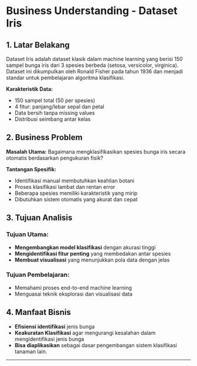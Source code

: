 # Business Understanding - Dataset Iris

## 1. Latar Belakang

Dataset Iris adalah dataset klasik dalam machine learning yang berisi 150 sampel bunga iris dari 3 spesies berbeda (setosa, versicolor, virginica). Dataset ini dikumpulkan oleh Ronald Fisher pada tahun 1936 dan menjadi standar untuk pembelajaran algoritma klasifikasi.

**Karakteristik Data:**
- 150 sampel total (50 per spesies)
- 4 fitur: panjang/lebar sepal dan petal
- Data bersih tanpa missing values
- Distribusi seimbang antar kelas

## 2. Business Problem

**Masalah Utama:** Bagaimana mengklasifikasikan spesies bunga iris secara otomatis berdasarkan pengukuran fisik?

**Tantangan Spesifik:**
- Identifikasi manual membutuhkan keahlian botani
- Proses klasifikasi lambat dan rentan error
- Beberapa spesies memiliki karakteristik yang mirip
- Dibutuhkan sistem otomatis yang akurat dan cepat

## 3. Tujuan Analisis

### Tujuan Utama:
- **Mengembangkan model klasifikasi** dengan akurasi tinggi
- **Mengidentifikasi fitur penting** yang membedakan antar spesies
- **Membuat visualisasi** yang menunjukkan pola data dengan jelas

### Tujuan Pembelajaran:
- Memahami proses end-to-end machine learning
- Menguasai teknik eksplorasi dan visualisasi data

## 4. Manfaat Bisnis

- **Efisiensi identifikasi** jenis bunga 
- **Keakuratan Klasifikasi** agar mengurangi kesalahan dalam mengidentifikasi jenis bunga
- **Bisa diaplikasikan** sebagai dasar pengembangan sistem klasifikasi tanaman lain.

---

